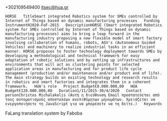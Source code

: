  
 
 
 
 
 
 
 
 
 




 

 
 
  
       
           
 
 

 +302109549400
 itsec@hua.gr         
 
 
 

     
 
 
  
 
  
  
  
    HORSE   TitleSmart integrated Robotics system for SMEs controlled by Internet of Things based on dynamic manufacturing processes   Funding InstrumentH2020-FoF-2015   DescriptionHORSE (Smart integrated Robotics system for SMEs controlled by Internet of Things based on dynamic manufacturing processes) aims to bring a leap forward in the manufacturing industry proposing a new flexible model of smart factory involving collaboration of humans, robots, AGV's (Autonomous Guided Vehicles) and machinery to realize industrial tasks in an efficient manner. HORSE proposes to foster technology deployment towards SMEs by developing a methodological and technical framework for easy adaptation of robotic solutions and by setting up infrastructures and environments that will act as clustering points for selected application areas in manufacturing and for product life cycle management (production and/or maintenance and/or product end of life). The main strategy builds on existing technology and research results in robotics and smart factories and integrates them in a coherent framework.   HUA's role   Project Budget€8.000.000,00   HUA Budget€120.000.000,00   Duration1/11/2015-30/4/2020   Contact personChristos Michalakelis (Αυτή η διεύθυνση Email προστατεύεται από τους αυτοματισμούς αποστολέων ανεπιθύμητων μηνυμάτων. Χρειάζεται να ενεργοποιήσετε τη JavaScript για να μπορέσετε να τη δείτε.)   Keywords     
FaLang translation system by Faboba